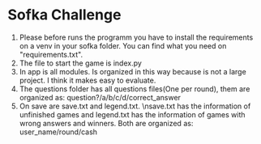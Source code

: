 # Sofka Challenge

1. Please before runs the programm you have to install the requirements on a venv in your sofka folder. You can find what you need on "requirements.txt".
2. The file to start the game is index.py
3. In app is all modules. Is organized in this way because is not a large project. I think it makes easy to evaluate.
4. The questions folder has all questions files(One per round), them are organized as: question?/a/b/c/d/correct_answer
5. On save are save.txt and legend.txt. \nsave.txt has the information of unfinished games and legend.txt has the information of games with wrong answers and winners.
Both are organized as: user_name/round/cash